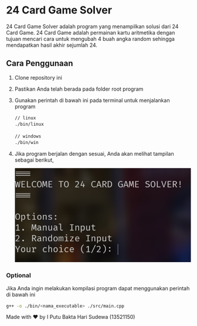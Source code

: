 # 24 Card Game Solver

24 Card Game Solver adalah program yang menampilkan solusi dari 24 Card Game. 24 Card Game adalah permainan kartu aritmetika dengan tujuan mencari cara untuk 
mengubah 4 buah angka random sehingga mendapatkan hasil akhir sejumlah 24.

## Cara Penggunaan

1. Clone repository ini
2. Pastikan Anda telah berada pada folder root program
3. Gunakan perintah di bawah ini pada terminal untuk menjalankan program

    ```bash
    // linux
    ./bin/linux

    // windows
    ./bin/win
    ```
4. Jika program berjalan dengan sesuai, Anda akan melihat tampilan sebagai berikut,

    ![Tampilan Awal](./statics/tampilan-awal.png)

### Optional

Jika Anda ingin melakukan kompilasi program dapat menggunakan perintah di bawah ini

```bash
g++ -o ./bin/<nama_executable> ./src/main.cpp
```

Made with ❤️ by I Putu Bakta Hari Sudewa (13521150)
